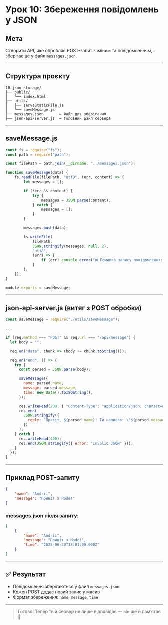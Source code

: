# Урок 10: Збереження повідомлень у JSON

## Мета

Створити API, яке обробляє POST-запит з імінем та повідомленням, і зберігає це у файл `messages.json`.

---

## Структура проєкту

```
10-json-storage/
├── public/
│   └── index.html
├── utils/
│   ├── serveStaticFile.js
│   └── saveMessage.js
├── messages.json       ← Файл для зберігання
├── json-api-server.js  ← Головний файл сервера
```

---

## saveMessage.js

```js
const fs = require("fs");
const path = require("path");

const filePath = path.join(__dirname, "../messages.json");

function saveMessage(data) {
    fs.readFile(filePath, "utf8", (err, content) => {
        let messages = [];

        if (!err && content) {
            try {
                messages = JSON.parse(content);
            } catch {
                messages = [];
            }
        }

        messages.push(data);

        fs.writeFile(
            filePath,
            JSON.stringify(messages, null, 2),
            "utf8",
            (err) => {
                if (err) console.error("❌ Помилка запису повідомлення:", err);
            }
        );
    });
}

module.exports = saveMessage;
```

---

## json-api-server.js (витяг з POST обробки)

```js
const saveMessage = require("./utils/saveMessage");

...

if (req.method === "POST" && req.url === "/api/message") {
  let body = "";

  req.on("data", chunk => (body += chunk.toString()));

  req.on("end", () => {
    try {
      const parsed = JSON.parse(body);

      saveMessage({
        name: parsed.name,
        message: parsed.message,
        time: new Date().toISOString(),
      });

      res.writeHead(200, { "Content-Type": "application/json; charset=utf-8" });
      res.end(
        JSON.stringify({
          reply: `Привіт, ${parsed.name}! Ти написав: \"${parsed.message}\"`
        })
      );
    } catch {
      res.writeHead(400);
      res.end(JSON.stringify({ error: "Invalid JSON" }));
    }
  });
}
```

---

## Приклад POST-запиту

```json
{
    "name": "Andrii",
    "message": "Привіт з Node!"
}
```

### messages.json після запиту:

```json
[
    {
        "name": "Andrii",
        "message": "Привіт з Node!",
        "time": "2025-06-30T18:01:00.000Z"
    }
]
```

---

## ✅ Результат

-   Повідомлення зберігаються у файл `messages.json`
-   Кожен POST додає новий запис у масив
-   Формат збереження: `name`, `message`, `time`

---

> Готово! Тепер твій сервер не лише відповідає — він ще й пам’ятає 🧠
